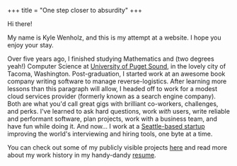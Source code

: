 +++
title = "One step closer to absurdity"
+++

Hi there!

My name is Kyle Wenholz, and this is my attempt at a website.
I hope you enjoy your stay.

Over five years ago, I finished studying Mathematics and (two degrees yeah!)
Computer Science at [University of Puget Sound](http://pugetsound.edu),
in the lovely city of Tacoma, Washington. Post-graduation, I started work
at an awesome book company writing software to manage reverse-logistics.
After learning more lessons than this paragraph will allow, I
headed off to work for a modest cloud services provider (formerly known as
a search engine company). Both are what you'd call great gigs with brilliant
co-workers, challenges, and perks. I've learned to ask hard questions,
work _with_ users, write reliable and performant software, plan projects,
work with a business team, and have fun while doing it. And now... I work
at a [Seattle-based startup](http://karat.io/) improving the world's
interviewing and hiring tools, one byte at a time.

You can check out some of my publicly visible projects [here](/projects)
and read more about my work history in my handy-dandy
[resume](https://github.com/krwenholz/Resume/blob/master/resume.pdf).
